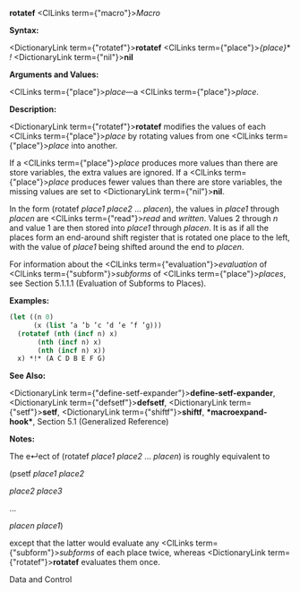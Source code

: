 **rotatef** <ClLinks  term={"macro"}><i>Macro</i></ClLinks> 



**Syntax:** 



<DictionaryLink  term={"rotatef"}><b>rotatef</b></DictionaryLink> <ClLinks  term={"place"}><i>\{place\}</i></ClLinks>\* *!* <DictionaryLink  term={"nil"}><b>nil</b></DictionaryLink> 



**Arguments and Values:** 



<ClLinks  term={"place"}><i>place</i></ClLinks>—a <ClLinks  term={"place"}><i>place</i></ClLinks>. 



**Description:** 



<DictionaryLink  term={"rotatef"}><b>rotatef</b></DictionaryLink> modifies the values of each <ClLinks  term={"place"}><i>place</i></ClLinks> by rotating values from one <ClLinks  term={"place"}><i>place</i></ClLinks> into another. 



If a <ClLinks  term={"place"}><i>place</i></ClLinks> produces more values than there are store variables, the extra values are ignored. If a <ClLinks  term={"place"}><i>place</i></ClLinks> produces fewer values than there are store variables, the missing values are set to <DictionaryLink  term={"nil"}><b>nil</b></DictionaryLink>. 



In the form (rotatef *place1 place2* ... *placen*), the values in *place1* through *placen* are <ClLinks  term={"read"}><i>read</i></ClLinks> and *written*. Values 2 through *n* and value 1 are then stored into *place1* through *placen*. It is as if all the places form an end-around shift register that is rotated one place to the left, with the value of *place1* being shifted around the end to *placen*. 



For information about the <ClLinks  term={"evaluation"}><i>evaluation</i></ClLinks> of <ClLinks  term={"subform"}><i>subforms</i></ClLinks> of <ClLinks  term={"place"}><i>places</i></ClLinks>, see Section 5.1.1.1 (Evaluation of Subforms to Places). 



**Examples:**
```lisp
(let ((n 0) 
      (x (list ’a ’b ’c ’d ’e ’f ’g))) 
  (rotatef (nth (incf n) x) 
	   (nth (incf n) x) 
	   (nth (incf n) x)) 
  x) *!* (A C D B E F G) 
```
**See Also:** 



<DictionaryLink  term={"define-setf-expander"}><b>define-setf-expander</b></DictionaryLink>, <DictionaryLink  term={"defsetf"}><b>defsetf</b></DictionaryLink>, <DictionaryLink  term={"setf"}><b>setf</b></DictionaryLink>, <DictionaryLink  term={"shiftf"}><b>shiftf</b></DictionaryLink>, **\*macroexpand-hook\***, Section 5.1 (Generalized Reference) 



**Notes:** 



The e↵ect of (rotatef *place1 place2* ... *placen*) is roughly equivalent to 



(psetf *place1 place2* 



*place2 place3* 



... 



*placen place1*) 



except that the latter would evaluate any <ClLinks  term={"subform"}><i>subforms</i></ClLinks> of each place twice, whereas <DictionaryLink  term={"rotatef"}><b>rotatef</b></DictionaryLink> evaluates them once. 



Data and Control 



 



 



